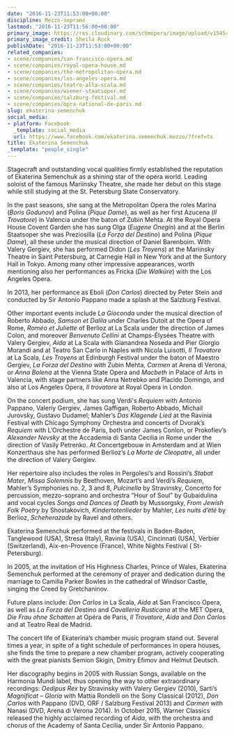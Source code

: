 ```yaml
---
date: "2016-11-23T11:53:00+00:00"
discipline: Mezzo-soprano
lastmod: "2016-11-23T11:56:00+00:00"
primary_image: https://res.cloudinary.com/schmopera/image/upload/v1545409169/media/webhook-uploads/1479902030059/2016-11-23---SEMENCHUK-Ekaterina_photo-by-Sheila_Rock.jpg.jpg
primary_image_credit: Sheila Rock
publishDate: "2016-11-23T11:53:00+00:00"
related_companies:
- scene/companies/san-francisco-opera.md
- scene/companies/royal-opera-house.md
- scene/companies/the-metropolitan-opera.md
- scene/companies/los-angeles-opera.md
- scene/companies/teatro-alla-scala.md
- scene/companies/wiener-staatsoper.md
- scene/companies/salzburg-festival.md
- scene/companies/opra-national-de-paris.md
slug: ekaterina-semenchuk
social_media:
- platform: Facebook
  _template: social_media
  url: https://www.facebook.com/ekaterina.semenchuk.mezzo/?fref=ts
title: Ekaterina Semenchuk
_template: "people_single"
---
```


Stagecraft and outstanding vocal qualities firmly established the reputation of Ekaterina Semenchuk as a shining star of the opera world. Leading soloist of the famous Mariinsky Theatre, she made her debut on this stage while still studying at the St. Petersburg State Conservatory.

In the past seasons, she sang at the Metropolitan Opera the roles Marina (*Boris Godunov*) and Polina (*Pique Dame*), as well as her first Azucena (*Il Trovatore*) in Valencia under the baton of Zubin Mehta. At the Royal Opera House Covent Garden she has sung Olga (*Eugene Onegin*) and at the Berlin Staatsoper she was Preziosilla (*La Forza del Destino*) and Polina (*Pique Dame*), all these under the musical direction of Daniel Barenboim. With Valery Gergiev, she has performed Didon (*Les Troyens*) at the Mariinsky Theatre in Saint Petersburg, at Carnegie Hall in New York and at the Suntory Hall in Tokyo. Among many other impressive appearances, worth mentioning also her performances as Fricka (*Die Walküre*) with the Los Angeles Opera.

In 2013, her performance as Eboli (*Don Carlos*) directed by Peter Stein and conducted by Sir Antonio Pappano made a splash at the Salzburg Festival.

Other important events include *La Gioconda* under the musical direction of Roberto Abbado, *Samson et Dalila* under Charles Dutoit at the Opera of Rome, *Roméo et Juliette* of Berlioz at La Scala under the direction of James Colon, and moreover *Benvenuto Cellini* at Champs-Élysées Theatre with Valery Gergiev, *Aida* at La Scala with Gianandrea Noseda and Pier Giorgio Morandi and at Teatro San Carlo in Naples with Nicola Luisotti, *Il Trovatore* at La Scala, *Les Troyens* at Edinburgh Festival under the baton of Maestro Gergiev, *La Forza del Destino* with Zubin Mehta, *Carmen* at Arena di Verona, or *Anna Bolena* at the Vienna State Opera and *Macbeth* in Palace of Arts in Valencia, with stage partners like Anna Netrebko and Placido Domingo, and also at Los Angeles Opera, *Il trovatore* at Royal Opera in London.

On the concert podium, she has sung Verdi's *Requiem* with Antonio Pappano, Valeriy Gergiev, James Gaffigan, Roberto Abbado, Michail Jurovsky, Gustavo Dudamel; Mahler’s *Das Klagende Lied* at the Ravinia Festival with Chicago Symphony Orchestra and concerts of Dvorak’s *Requiem* with L’Orchestre de Paris, both under James Conlon, or Prokofiev’s *Alexander Nevsky* at the Accademia di Santa Cecilia in Rome under the direction of Vasily Petrenko. At Concertgebouw in Amsterdam and at Wien Konzerthaus she has performed Berlioz’s *La Morte de Cleopatre*, all under the direction of Valery Gergiev.

Her repertoire also includes the roles in Pergolesi’s and Rossini’s *Stabat Mater*, *Missa Solemnis* by Beethoven, Mozart’s and Verdi’s *Requiem*, Mahler’s Symphonies no. 2, 3 and 8, *Pulcinella* by Stravinsky, Concerto for percussion, mezzo-soprano and orchestra “Hour of Soul” by Gubaidulina and vocal cycles *Songs and Dances of Death* by Mussorgsky, *From Jewish Folk Poetry* by Shostakovich, *Kindertotenlieder* by Mahler, *Les nuits d’été* by Berlioz, *Scheherazade* by Ravel and others.

Ekaterina Semenchuk performed at the festivals in Baden-Baden, Tanglewood (USA), Stresa (Italy), Ravinia (USA), Cincinnati (USA), Verbier (Switzerland), Aix-en-Provence (France), White Nights Festival ( St- Petersburg).

In 2005, at the invitation of His Highness Charles, Prince of Wales, Ekaterina Semenchuk performed at the ceremony of prayer and dedication during the marriage to Camilla Parker Bowles in the cathedral of Windsor Castle, singing the Creed by Gretchaninov.

Future plans include: *Don Carlos* in La Scala, *Aida* at San Francisco Opera, as well as *La Forza del Destino* and *Cavalleria Rusticana* at the MET Opera, *Die Frau ohne Schatten* at Opéra de Paris, *Il Trovatore*, *Aida* and *Don Carlos* and at Teatro Real de Madrid.

The concert life of Ekaterina’s chamber music program stand out. Several times a year, in spite of a tight schedule of performances in opera houses, she finds the time to prepare a new chamber program, actively cooperating with the great pianists Semion Skigin, Dmitry Efimov and Helmut Deutsch.

Her discography begins in 2005 with Russian Songs, available on the Harmonia Mundi label, thus opening the way to other extraordinary recordings: *Oedipus Rex* by Stravinsky with Valery Gergiev (2010), Sarti’s *Magnificat – Gloria* with Mattia Rondelli on the Sony Classical (2012), *Don Carlos* with Pappano (DVD, ORF / Salzburg Festival 2013) and *Carmen* with Nanasi (DVD, Arena di Verona 2014). In October 2015, Warner Classics released the highly acclaimed recording of *Aida*, with the orchestra and chorus of the Academy of Santa Cecilia, under Sir Antonio Pappano.
